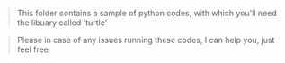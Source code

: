 > This folder contains a sample of python codes, 
> with which you'll need the libuary called
'turtle'

> Please in case of any issues running these codes, I can help you, just feel free 
